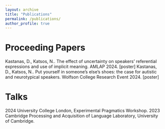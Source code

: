 ```yaml
---
layout: archive
title: "Publications"
permalink: /publications/
author_profile: true
---
```


# Proceeding Papers

Kastanas, D., Katsos, N.. The effect of uncertainty on speakers’ referential expressions and use of implicit meaning.
AMLAP 2024. [poster]
Kastanas, D., Katsos, N.. Put yourself in someone’s else’s shoes: the case for autistic and neurotypical speakers.
Wolfson College Research Event 2024. [poster]

# Talks

2024 University College London, Experimental Pragmatics Workshop.
2023 Cambridge Processing and Acquisition of Language Laboratory, University of Cambridge.
